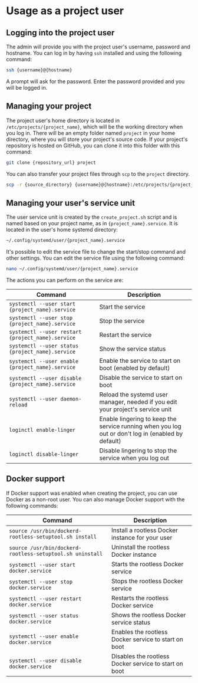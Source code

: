 # Usage as a project user

## Logging into the project user

The admin will provide you with the project user's username, password and hostname. You can log in by having `ssh` installed and using the following command:

```sh
ssh {username}@{hostname}
```

A prompt will ask for the password. Enter the password provided and you will be logged in.

## Managing your project

The project user's home directory is located in `/etc/projects/{project_name}`, which will be the working directory when you log in. There will be an empty folder named `project` in your home directory, where you will store your project's source code. If your project's repository is hosted on GitHub, you can clone it into this folder with this command:

```sh
git clone {repository_url} project
```

You can also transfer your project files through `scp` to the `project` directory.

```sh
scp -r {source_directory} {username}@{hostname}:/etc/projects/{project_name}/project
```

## Managing your user's service unit

The user service unit is created by the `create_project.sh` script and is named based on your project name, as in  `{project_name}.service`. It is located in the user's home systemd directory:

```sh
~/.config/systemd/user/{project_name}.service
```

It's possible to edit the service file to change the start/stop command and other settings. You can edit the service file using the following command:

```sh
nano ~/.config/systemd/user/{project_name}.service
```

The actions you can perform on the service are:

| Command | Description |
| --- | --- |
| `systemctl --user start {project_name}.service` | Start the service |
| `systemctl --user stop {project_name}.service` | Stop the service |
| `systemctl --user restart {project_name}.service` | Restart the service |
| `systemctl --user status {project_name}.service` | Show the service status |
| `systemctl --user enable {project_name}.service` | Enable the service to start on boot (enabled by default) |
| `systemctl --user disable {project_name}.service` | Disable the service to start on boot |
| `systemctl --user daemon-reload` | Reload the systemd user manager, needed if you edit your project's service unit |
| `loginctl enable-linger` | Enable lingering to keep the service running when you log out or don't log in (enabled by default) |
| `loginctl disable-linger` | Disable lingering to stop the service when you log out |

## Docker support

If Docker support was enabled when creating the project, you can use Docker as a non-root user. You can also manage Docker support with the following commands:

| Command | Description |
| --- | --- |
| `source /usr/bin/dockerd-rootless-setuptool.sh install` | Install a rootless Docker instance for your user |
| `source /usr/bin/dockerd-rootless-setuptool.sh uninstall` | Uninstall the rootless Docker instance |
| `systemctl --user start docker.service` | Starts the rootless Docker service |
| `systemctl --user stop docker.service` | Stops the rootless Docker service |
| `systemctl --user restart docker.service` | Restarts the rootless Docker service |
| `systemctl --user status docker.service` | Shows the rootless Docker service status |
| `systemctl --user enable docker.service` | Enables the rootless Docker service to start on boot |
| `systemctl --user disable docker.service` | Disables the rootless Docker service to start on boot |
